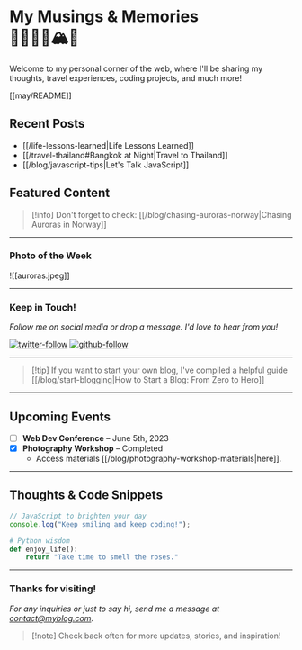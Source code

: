 # My Musings & Memories<br/>🧘‍♀️🏄‍♀️🏔️💃</h1>

Welcome to my personal corner of the web, where I'll be sharing my thoughts, travel experiences, coding projects, and much more!

[[may/README]]

## Recent Posts

- [[/life-lessons-learned|Life Lessons Learned]]
- [[/travel-thailand#Bangkok at Night|Travel to Thailand]]
- [[/blog/javascript-tips|Let's Talk JavaScript]]

## Featured Content

> [!info] Don't forget to check:
> [[/blog/chasing-auroras-norway|Chasing Auroras in Norway]]

---

### Photo of the Week

![[auroras.jpeg]]

---

### Keep in Touch!

*Follow me on social media or drop a message. I'd love to hear from you!*

[![twitter-follow](https://img.shields.io/twitter/follow/myprofile?style=social)](https://twitter.com/myprofile)
[![github-follow](https://img.shields.io/github/followers/myprofile?style=social)](https://github.com/myprofile)

---

> [!tip] If you want to start your own blog, I've compiled a helpful guide
> [[/blog/start-blogging|How to Start a Blog: From Zero to Hero]]

---

## Upcoming Events

- [ ] **Web Dev Conference** – June 5th, 2023
- [x] **Photography Workshop** – Completed
  - Access materials [[/blog/photography-workshop-materials|here]].

---

## Thoughts & Code Snippets

```javascript
// JavaScript to brighten your day
console.log("Keep smiling and keep coding!");
```

```python
# Python wisdom
def enjoy_life():
    return "Take time to smell the roses."
```

---

### Thanks for visiting!

_For any inquiries or just to say hi, send me a message at contact@myblog.com._

> [!note] Check back often for more updates, stories, and inspiration!
